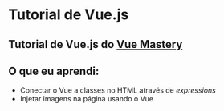 # Tutorial de Vue.js

## Tutorial de Vue.js do [Vue Mastery](https://www.vuemastery.com/)

## O que eu aprendi:

* Conectar o Vue a classes no HTML através de *expressions*
* Injetar imagens na página usando o Vue

